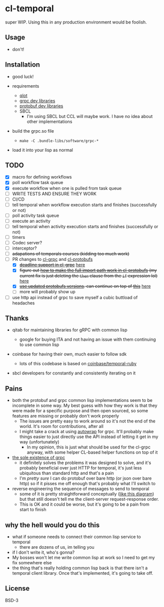 # cl-temporal

super WIP. Using this in any production environment would be foolish.

## Usage

- don't!


## Installation

- good luck!
- requirements
  - [qlot](https://github.com/fukamachi/qlot)
  - [grpc dev libraries](https://pkgs.org/search/?q=grpc)
  - [protobuf dev libraries](https://pkgs.org/search/?q=protobuf)
  - SBCL
    - I'm using SBCL but CCL will maybe work. I have no idea about other implementations

- build the grpc.so file
  - `make -C .bundle-libs/software/grpc-*`
- load it into your lisp as normal

## TODO

- [x] macro for defining workflows
- [x] poll workflow task queue
- [x] execute workflow when one is pulled from task queue
- [ ] WRITE TESTS AND ENSURE THEY WORK
- [ ] CI/CD
- [ ] tell temporal when workflow execution starts and finishes (successfully or not)
- [ ] poll activity task queue
- [ ] execute an activity
- [ ] tell temporal when activity execution starts and finishes (successfully or not)
- [ ] timers
- [ ] Codec server?
- [ ] interceptor?
- [ ] ~~adapations of temporals courses (kidding too much work)~~
- [ ] PR changes to [cl-grpc](https://github.com/qitab/grpc) and [cl-protobufs](https://github.com/qitab/cl-protobufs)
  - [x] ~~[deadline support in cl-grpc](https://github.com/qitab/grpc/issues/68)~~ [here](https://github.com/qitab/grpc/pull/69)
  - [x] ~~figure out [how to make the full import path work in cl-protobufs](https://github.com/qitab/cl-protobufs/issues/431) (my current fix is just deleting the `then` clause from the `if` expression lol)~~ [here](https://github.com/qitab/cl-protobufs/pull/437)
  - [x] ~~[use updated protobufs versions](https://github.com/qitab/cl-protobufs/issues/402). can continue on top of [this](https://github.com/qitab/cl-protobufs/pull/434)~~ [here](https://github.com/qitab/cl-protobufs/pull/436)
  - [ ] more will probably show up
- [ ] use http api instead of grpc to save myself a cubic buttload of headaches

## Thanks

- qitab for maintaining libraries for gRPC with common lisp
  - google for buying ITA and not having an issue with them continuing to use common lisp
  
- coinbase for having their own, much easier to follow sdk
  - lots of this codebase is based on [coinbase/temporal-ruby](https://github.com/coinbase/temporal-ruby)
  
- sbcl developers for constantly and consistently iterating on it
  
## Pains

- both the protobuf and grpc common lisp implementations seem to be incomplete in some way. My best guess with how they work is that they were made for a specific purpose and then open sourced, so some features are missing or probably don't work properly
  - The issues are pretty easy to work around so it's not the end of the world. It's room for contributions, after all
  - I might take a crack at using [autowrap](https://github.com/rpav/cl-autowrap) for grpc. It'll probably make things easier to just directly use the API instead of letting it get in my way (unfortunately)
    - In my opinion, this is just what should be used for the cl-grpc anyway, with some helper CL-based helper functions on top of it
- [the sole existence of grpc](https://youtu.be/3t6L-FlfeaI)
  - it definitely solves the problems it was designed to solve, and it's probably beneficial over just HTTP for temporal, it's just less ubiquitous than standard http and that's a pain
  - I'm _pretty sure_ I can do protobuf over bare http (or json over bare http) so if it pisses me off enough that's probably what I'll switch to
- reverse engineering the sequence of messages to send to temporal
  - some of it is pretty straightforward conceptually ([like this diagram](https://docs.temporal.io/workflows#event-loop)) but that still doesn't tell me the client-server request-response order.
  - This is OK and it could be worse, but it's going to be a pain from start to finish

## why the hell would you do this

- what if someone needs to connect their common lisp service to temporal
  - there are dozens of us, im telling you
- if I don't write it, who's gonna?
- My bosses won't let me write common lisp at work so I need to get my fix somewhere else
- the thing that's really holding common lisp back is that there isn't a temporal client library. Once that's implemented, it's going to take off.

## License

BSD-3
